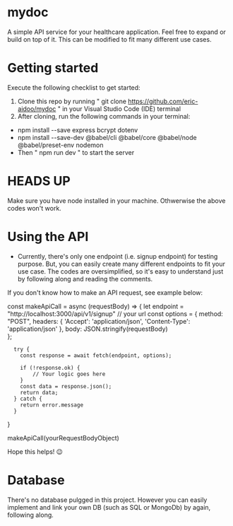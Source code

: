 # mydoc
A simple API service for your healthcare application. Feel free to expand or build on top of it.
This can be modified to fit many different use cases.

# Getting started 
Execute the following checklist to get started:
1. Clone this repo by running " git clone https://github.com/eric-aidoo/mydoc " in your Visual Studio Code (IDE) terminal
2. After cloning, run the following commands in your terminal:
  - npm install --save express bcrypt dotenv
  - npm install --save-dev @babel/cli @babel/core @babel/node @babel/preset-env nodemon
  - Then " npm run dev " to start the server
  
# HEADS UP 
Make sure you have node installed in your machine. Othwerwise the above codes won't work.
  
# Using the API
* Currently, there's only one endpoint (i.e. signup endpoint) for testing purpose. But, you can easily create many different endpoints to fit
your use case. The codes are oversimplified, so it's easy to understand just by following along and reading the comments.

 If you don't know how to make an API request, see example below:
 
   const makeApiCall = async (requestBody) => {
      let endpoint = "http://localhost:3000/api/v1/signup" // your url
      const options = {
        method: "POST",
        headers: {
          'Accept': 'application/json',
          'Content-Type': 'application/json'
        },
        body: JSON.stringify(requestBody)  
      };
      
      try {
        const response = await fetch(endpoint, options);
        
        if (!response.ok) {
            // Your logic goes here
        } 
        const data = response.json();
        return data;
      } catch {
        return error.message
      }  
  }
  
 makeApiCall(yourRequestBodyObject)
 
  Hope this helps! 😉

# Database
There's no database pulgged in this project. However you can easily implement and link your own DB (such as SQL or MongoDb) by again, following along.
  
